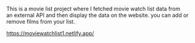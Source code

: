This is a movie list project where I fetched movie watch list data from          
an external API and then display the data on the website. you can add or remove films from your list.                                                                                                                                                                        
  
https://moviewatchlist1.netlify.app/      
